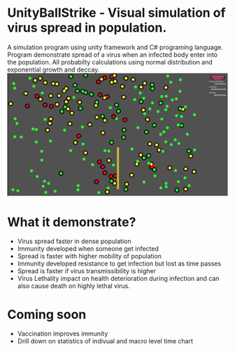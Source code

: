 # UnityBallStrike - Visual simulation of virus spread in population.
A simulation program using unity framework and C# programing language. Program demonstrate spread of a virus when an infected body enter into the population. 
All probabilty calculations using normal distribution and exponential growth and deccay.
![DScreen shot UnityBallStrike](Screen%20Shot%202022-01-21%20at%204.46.19%20PM.png)
# What it demonstrate?
* Virus spread faster in dense population
* Immunity developed when someone get infected
* Spread is faster with higher mobility of population
* Immunity developed resistance to get infection but lost as time passes
* Spread is faster if virus transmissibility is higher
* Virus Lethality impact on health deterioration during infection and can also cause death on highly lethal virus.
# Coming soon
* Vaccination improves immunity
* Drill down on statistics of indivual and macro level time chart
